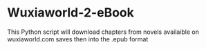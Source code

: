 # Wuxiaworld-2-eBook
This Python script will download chapters from novels availaible on wuxiaworld.com saves then into the .epub format
